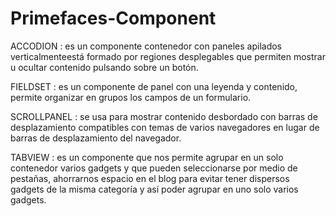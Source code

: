 # Primefaces-Component

ACCODION : es un componente contenedor con paneles apilados verticalmenteestá formado por regiones desplegables que permiten mostrar u ocultar contenido pulsando sobre un botón.

FIELDSET : es un componente de panel con una leyenda y contenido, permite organizar en grupos los campos de un formulario.

SCROLLPANEL : se usa para mostrar contenido desbordado con barras de desplazamiento compatibles con temas de varios navegadores en lugar de barras de desplazamiento del navegador.

TABVIEW : es un componente que nos permite agrupar en un solo contenedor varios gadgets y que pueden seleccionarse por medio de pestañas, ahorrarnos espacio en el blog para evitar tener dispersos gadgets de la misma categoría y así poder agrupar en uno solo varios gadgets.
